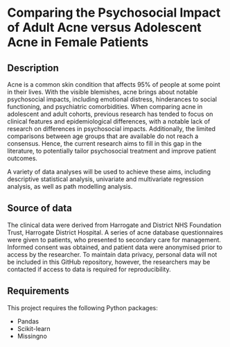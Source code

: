 # Comparing the Psychosocial Impact of Adult Acne versus Adolescent Acne in Female Patients

## Description 
Acne is a common skin condition that affects 95% of people at some point in their lives. With the visible blemishes, acne brings about notable psychosocial impacts, including emotional distress, hinderances to social functioning, and psychiatric comorbidities. When comparing acne in adolescent and adult cohorts, previous research has tended to focus on clinical features and epidemiological differences, with a notable lack of research on differences in psychosocial impacts. Additionally, the limited comparisons between age groups that are available do not reach a consensus. Hence, the current research aims to fill in this gap in the literature, to potentially tailor psychosocial treatment and improve patient outcomes. 

A variety of data analyses will be used to achieve these aims, including descriptive statistical analysis, univariate and multivariate regression analysis, as well as path modelling analysis. 

## Source of data 
The clinical data were derived from Harrogate and District NHS Foundation Trust, Harrogate District Hospital. A series of acne database questionnaires were given to patients, who presented to secondary care for management. Informed consent was obtained, and patient data were anonymised prior to access by the researcher. To maintain data privacy, personal data will not be included in this GitHub repository, however, the researchers may be contacted if access to data is required for reproducibility. 

## Requirements 
This project requires the following Python packages: 
- Pandas 
- Scikit-learn
- Missingno
